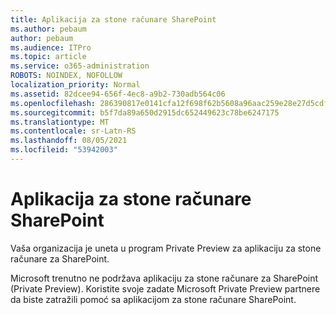 ```yaml
---
title: Aplikacija za stone računare SharePoint
ms.author: pebaum
author: pebaum
ms.audience: ITPro
ms.topic: article
ms.service: o365-administration
ROBOTS: NOINDEX, NOFOLLOW
localization_priority: Normal
ms.assetid: 82dcee94-656f-4ec8-a9b2-730adb564c06
ms.openlocfilehash: 286390817e0141cfa12f698f62b5608a96aac259e28e27d5cdf6e0b1a935d752
ms.sourcegitcommit: b5f7da89a650d2915dc652449623c78be6247175
ms.translationtype: MT
ms.contentlocale: sr-Latn-RS
ms.lasthandoff: 08/05/2021
ms.locfileid: "53942003"
---
```

# <a name="desktop-app-for-sharepoint"></a>Aplikacija za stone računare SharePoint

Vaša organizacija je uneta u program Private Preview za aplikaciju za stone računare za SharePoint.

Microsoft trenutno ne podržava aplikaciju za stone računare za SharePoint (Private Preview). Koristite svoje zadate Microsoft Private Preview partnere da biste zatražili pomoć sa aplikacijom za stone računare SharePoint.

